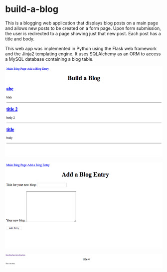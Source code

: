 # build-a-blog

This is a blogging web application that displays blog posts on a main page and allows new posts to be created on a form page.  Upon form submission, the user is redirected to a page showing just that new post.  Each post has a title and body.

This web app was implemented in Python using the Flask web framework and the Jinja2 templating engine. It uses SQLAlchemy as an ORM to access a MySQL database containing a blog table.

![ListOfBlogs](ListOfBlogs.png "List Of Blogs")


![AddBlog](AddBlog.png "Add Blog")


![BlogPost](BlogPost.png "A Blog Post")
